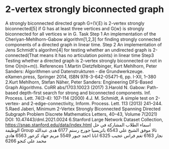 # 2-vertex strongly biconnected graph
A strongly biconnected directed graph G=(V,E) is 2-vertex strongly biconnected[5] if G has at least three
vertices and G\{w} is strongly biconnected for all vertices w in G.
Task
Step 1 An implementation of the Cheriyan-Mehlhorn-Gabow algorithm[1,2,3] for finding strongly connected components of a directed graph in linear time.
Step 2 An implementation of Jens Schmidt's algorihm[4] for testing whether an undirected graph is 2-connected(That means it has no articulation points) in linear time
Step3 Testing whether a directed graph is 2-vertex strongly biconnected or not
in time O(n(n+m)).
References
1.Martin Dietzfelbinger, Kurt Mehlhorn, Peter Sanders: Algorithmen und Datenstrukturen - die Grundwerkzeuge. eXamen.press, Springer 2014, ISBN 978-3-642-05471-6, pp. I-XII, 1–380
2.Kurt Mehlhorn, Stefan Näher, Peter Sanders: Engineering DFS-Based Graph Algorithms. CoRR abs/1703.10023 (2017)
3.Harold N. Gabow: Path-based depth-first search for strong and biconnected components. Inf. Process. Lett. 74(3-4): 107-114 (2000)
4.J. M. Schmidt, A simple test on 2-vertex- and 2-edge-connectivity, Inform. Process. Lett. 113 (2013) 241–244.
5.Raed Jaberi, Minimum 2-Vertex Strongly Biconnected Spanning Directed Subgraph Problem Discrete Mathematics Letters, 40–43, Volume 7(2021) DOI: 10.47443/dml.2021.0024
6.Stanford Large Network Dataset Collection, https://snap.stanford.edu/data/index.html
اسماء الطلاب المشاركة في حل الوظيفة
Group
تالا موفق الشيخ علي 6543
باتريسيا جورج رستم 6177
هدى عبدالله نجار 6163
تغم فراس عجيب 6325
انانا احمد جبور 5549
مريم جهاد كزعور 6563
هادي محمد علي كنجو 6266
